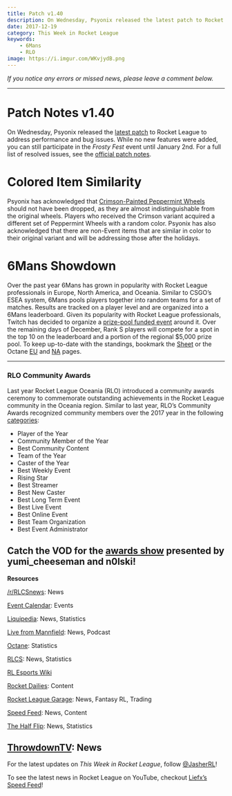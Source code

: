 ```yaml
---
title: Patch v1.40
description: On Wednesday, Psyonix released the latest patch to Rocket League to address performance and bug issues. While no new features were added, you can still participate in the Frosty Fest event until January 2nd.
date: 2017-12-19
category: This Week in Rocket League
keywords:
    - 6Mans
    - RLO
image: https://i.imgur.com/WKvjydB.png
---
```


_If you notice any errors or missed news, please leave a comment below._

---

# Patch Notes v1.40

On Wednesday, Psyonix released the [latest patch](https://www.rocketleague.com/news/patch-notes-v1-40/) to Rocket League to address performance and bug issues. While no new features were added, you can still participate in the _Frosty Fest_ event until January 2nd. For a full list of resolved issues, see the [official patch notes](https://www.rocketleague.com/news/patch-notes-v1-40/).

# Colored Item Similarity

Psyonix has acknowledged that [Crimson-Painted Peppermint Wheels](https://nm.reddit.com/r/RocketLeague/comments/7jtqpw/psa_swapping_out_crimsonpainted_peppermint_wheels/) should not have been dropped, as they are almost indistinguishable from the original wheels. Players who received the Crimson variant acquired a different set of Peppermint Wheels with a random color. Psyonix has also acknowledged that there are non-Event items that are similar in color to their original variant and will be addressing those after the holidays.

# 6Mans Showdown

Over the past year 6Mans has grown in popularity with Rocket League professionals in Europe, North America, and Oceania. Similar to CSGO’s ESEA system, 6Mans pools players together into random teams for a set of matches. Results are tracked on a player level and are organized into a 6Mans leaderboard. Given its popularity with Rocket League professionals, Twitch has decided to organize a [prize-pool funded event](https://nm.reddit.com/r/RocketLeague/comments/7k4bl6/twitch_esports_presents_6mans_streamer_showdown/) around it. Over the remaining days of December, Rank S players will compete for a spot in the top 10 on the leaderboard and a portion of the regional \$5,000 prize pool. To keep up-to-date with the standings, bookmark the [Sheet](https://docs.google.com/spreadsheets/d/13uT0TBMs99CJ-VaSDoxvZBQYukJX3My0WU_5rjfLWXQ/edit#gid=1964528333) or the Octane [EU](http://octane.gg/event/twitch-6-mans-showdown-eu) and [NA](http://octane.gg/event/twitch-6-mans-showdown-na) pages.

---

### RLO Community Awards

Last year Rocket League Oceania (RLO) introduced a community awards ceremony to commemorate outstanding achievements in the Rocket League community in the Oceania region. Similar to last year, RLO’s Community Awards recognized community members over the 2017 year in the following [categories](https://twitter.com/RLOceania/status/940841122003382273):

-   Player of the Year
-   Community Member of the Year
-   Best Community Content
-   Team of the Year
-   Caster of the Year
-   Best Weekly Event
-   Rising Star
-   Best Streamer
-   Best New Caster
-   Best Long Term Event
-   Best Live Event
-   Best Online Event
-   Best Team Organization
-   Best Event Administrator

## Catch the VOD for the [awards show](https://www.twitch.tv/videos/209971979) presented by yumi_cheeseman and n0lski!

**Resources**

[/r/RLCSnews](https://www.reddit.com/r/RLCSnews/): News

[Event Calendar](https://rocket-league.com/calendar): Events

[Liquipedia](http://wiki.teamliquid.net/rocketleague/Rocket_League_Championship_Series/Season_4): News, Statistics

[Live from Mannfield](http://www.lfmannfield.com/): News, Podcast

[Octane](http://octane.gg/): Statistics

[RLCS](https://rlcs.gg/): News, Statistics

[RL Esports Wiki](https://rl-esports.gamepedia.com/Rocket_League_Esports_Wiki)

[Rocket Dailies](https://twitter.com/Rocket_Dailies): Content

[Rocket League Garage](http://rocket-league.com/): News, Fantasy RL, Trading

[Speed Feed](https://www.youtube.com/user/TehLief/featured): News, Content

[The Half Flip](http://thehalfflip.com/): News, Statistics

## [ThrowdownTV](https://www.throwdowntv.gg/): News

For the latest updates on _This Week in Rocket League_, follow [@JasherRL](https://twitter.com/JasherRL)!

To see the latest news in Rocket League on YouTube, checkout [Liefx’s](https://twitter.com/Liefx) [Speed Feed](https://www.youtube.com/user/TehLief/featured)!

